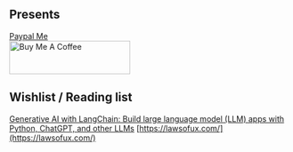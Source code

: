 ## Presents

[Paypal Me](https://www.paypal.com/paypalme/davidepollicino7?locale.x=en_US) 
</br>
<a href="https://www.buymeacoffee.com/omonimus1" target="_blank"><img src="https://cdn.buymeacoffee.com/buttons/v2/default-yellow.png" alt="Buy Me A Coffee" style="height: 60px !important;width: 217px !important;" ></a>

## Wishlist  / Reading list
[Generative AI with LangChain: Build large language model (LLM) apps with Python, ChatGPT, and other LLMs](https://www.amazon.com/Generative-AI-LangChain-language-ChatGPT/dp/1835083463?link_from_packtlink=yes)
[https://lawsofux.com/](https://lawsofux.com/)
